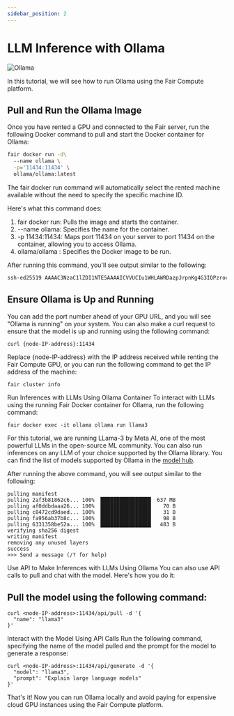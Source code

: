 ```yaml
---
sidebar_position: 2
---
```


# LLM Inference with Ollama 

<div>
<img src={require("/static/img/llama.png").default} alt="Ollama"/>
</div>


In this tutorial, we will see how to run Ollama using the Fair Compute platform.

## Pull and Run the Ollama Image
Once you have rented a GPU and connected to the Fair server, run the 
following Docker command to pull and start the Docker container for Ollama:

```bash
fair docker run -d\      
  --name ollama \
  -p='11434:11434' \
  ollama/ollama:latest

```

The fair docker run command will automatically select the rented machine 
available without the need to specify the specific machine ID.

Here's what this command does:

1. fair docker run: Pulls the image and starts the container.
2. --name ollama: Specifies the name for the container.
3. -p 11434:11434: Maps port 11434 on your server to port 11434 on the container, 
allowing you to access Ollama.
4. ollama/ollama : Specifies the Docker image to be run.

After running this command, you'll see output similar to the following:

```bash
ssh-ed25519 AAAAC3NzaC1lZDI1NTE5AAAAICVVUCIu1WHLAWRDazpJrpnKg4G3IQPzrockSXpegDHH
```

## Ensure Ollama is Up and Running
You can add the port number ahead of your GPU URL, and you will see 
"Ollama is running" on your system. You can also make a curl request
to ensure that the model is up and running using the following command:

```bash
curl {node-IP-address}:11434
```

Replace {node-IP-address} with the IP address received while renting the
Fair Compute GPU, or you can run the following command to get the IP address
 of the machine:

```shell
fair cluster info
```

Run Inferences with LLMs Using Ollama Container
To interact with LLMs using the running Fair Docker container for Ollama, 
run the following command:

```shell
fair docker exec -it ollama ollama run llama3
```

For this tutorial, we are running LLama-3 by Meta AI, one of the most powerful 
LLMs in the open-source ML community. You can also run inferences on any LLM of
your choice supported by the Ollama library. You can find the list of models 
supported by Ollama in the [model hub](https://ollama.com/library).

After running the above command, you will see output similar to the following:

```shell
pulling manifest 
pulling 2af3b81862c6... 100% ▕████████████████▏ 637 MB                         
pulling af0ddbdaaa26... 100% ▕████████████████▏   70 B                         
pulling c8472cd9daed... 100% ▕████████████████▏   31 B                         
pulling fa956ab37b8c... 100% ▕████████████████▏   98 B                         
pulling 6331358be52a... 100% ▕████████████████▏  483 B                         
verifying sha256 digest 
writing manifest 
removing any unused layers 
success 
>>> Send a message (/? for help)
```

Use API to Make Inferences with LLMs Using Ollama
You can also use API calls to pull and chat with the model. Here's how you do it:

## Pull the model using the following command:

```shell
curl <node-IP-address>:11434/api/pull -d '{ 
  "name": "llama3"
}'
```

Interact with the Model Using API Calls
Run the following command, specifying the name of the model pulled and the prompt for the model to generate a response:

```shell
curl <node-IP-address>:11434/api/generate -d '{
  "model": "llama3",
  "prompt": "Explain large language models"
}'  
```

That's it! Now you can run Ollama locally and avoid paying for expensive cloud GPU instances using the Fair Compute platform.


